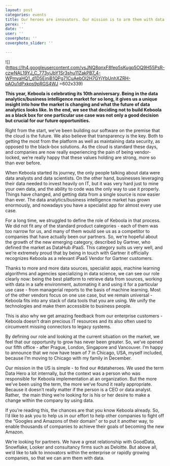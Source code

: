 ```yaml
---
layout: post
categories: events
title: Our heroes are innovators. Our mission is to arm them with data
perex: ''
date: ''
user: ''
coverphoto: ''
coverphoto_slider: ''

---
```

![](https://lh4.googleusercontent.com/vsJNQ8qnxF8fep5sKugp5OQ9H55PsR-czwNAL19YJ_C_773yiJbY1Sr3shu11ZakPB7_4-WPmyaHQ1_d1D5EjnjB1QPg71CuAebOl2H7GYjYbUnhXZRH-pAOu1dPxkps9pRGS4WJ =602x339)

**This year, Keboola is celebrating its 10th anniversary. Being in the data analytics/business intelligence market for so long, it gives us a unique insight into how the market is changing and what the future of data analytics looks like. In the end, we see that deciding not to build Keboola as a black box for one particular use case was not only a good decision but crucial for our future opportunities.**

Right from the start, we’ve been building our software on the premise that the cloud is the future. We also believe that transparency is the key. Both to getting the most from the platform as well as maintaining data security, as opposed to the black-box solutions. As the cloud is standard these days, and companies are now really experiencing the pain of being vendor-locked, we’re really happy that these values holding are strong, more so than ever before.

When Keboola started its journey, the only people talking about data were data analysts and data scientists. On the other hand, businesses leveraging their data needed to invest heavily on IT, but it was very hard just to mine your own data, and the ability to code was the only way to use it properly. Things have changed, and getting data from a single source is now easier than ever. The data analytics/business intelligence market has grown enormously, and nowadays you have a specialist app for almost every use case.

For a long time, we struggled to define the role of Keboola in that process. We did not fit any of the standard product categories - each of them was too narrow for us, and many of them would see us as a competitor to companies that have actually been our partners. So, we’re hopeful about the growth of the new emerging category, described by Gartner, who defined the market as DataHub iPaaS. This category suits us very well, and we’re extremely proud that by being in touch with Gartner it officially recognizes Keboola as a relevant iPaaS Vendor for Gartner customers.

Thanks to more and more data sources, specialist apps, machine learning algorithms and agencies specializing in data science, we can see our role clearly now: being the best platform to retrieve data from sources, working with data in a safe environment, automating it and using it for a particular use case - from managerial reports to the basis of machine learning. Most of the other vendors focus on one use case, but we remain universal - Keboola fits into any stack of data tools that you are using. We unify the technologies and make them accessible to business people.

This is also why we get amazing feedback from our enterprise customers - Keboola doesn’t drain precious IT resources and its also often used to circumvent missing connectors to legacy systems.

By defining our role and looking at the current situation on the market, we feel that our opportunity to grow has never been greater. So, we’ve opened our fifth office - after Prague, London, Singapore and Vancouver. I’m happy to announce that we now have team of 7 in Chicago, USA, myself included, because I’m moving to Chicago with my family in December.

Our mission in the US is simple - to find our #dataheroes. We used the term Data Hero a lot internally, but the context was a person who was responsible for Keboola implementation at an organization. But the more we’ve been using the term, the more we’ve found it really appropriate. Because it doesn’t really matter if the person is a CEO or data analyst. Rather,  the main thing we’re looking for is his or her desire to make a change within the company by using data.

If you’re reading this, the chances are that you know Keboola already. So, I’d like to ask you to help us in our effort to help other companies to fight off the “Googles and Amazons of their domain” or to put it another way, to enable thousands of companies to achieve their goals of becoming the new Amazon. 

We’re looking for partners. We have a great relationship with GoodData, Snowflake, Looker and consultancy firms such as Deloitte. But above all, we’d like to talk to innovators within the enterprise or rapidly growing companies, so that we can arm them with data. 